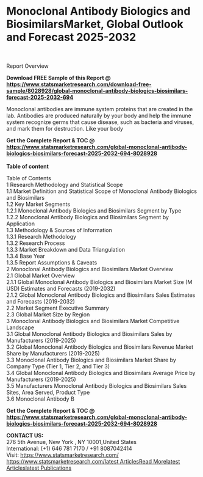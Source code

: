 <h1>Monoclonal Antibody Biologics and BiosimilarsMarket, Global Outlook and Forecast 2025-2032</h1><br/><p>Report Overview</p><p><strong>Download FREE Sample of this Report @ <a href="https://www.statsmarketresearch.com/download-free-sample/8028928/global-monoclonal-antibody-biologics-biosimilars-forecast-2025-2032-694">https://www.statsmarketresearch.com/download-free-sample/8028928/global-monoclonal-antibody-biologics-biosimilars-forecast-2025-2032-694</a></strong></p><p>Monoclonal antibodies are immune system proteins that are created in the lab. Antibodies are produced naturally by your body and help the immune system recognize germs that cause disease, such as bacteria and viruses, and mark them for destruction. Like your body</p><div><b>Get the Complete Report & TOC @ <a href="https://www.statsmarketresearch.com/global-monoclonal-antibody-biologics-biosimilars-forecast-2025-2032-694-8028928">https://www.statsmarketresearch.com/global-monoclonal-antibody-biologics-biosimilars-forecast-2025-2032-694-8028928</a></b></div><br><b>Table of content</b><p>Table of Contents<br />1 Research Methodology and Statistical Scope<br />1.1 Market Definition and Statistical Scope of Monoclonal Antibody Biologics and Biosimilars<br />1.2 Key Market Segments<br />1.2.1 Monoclonal Antibody Biologics and Biosimilars Segment by Type<br />1.2.2 Monoclonal Antibody Biologics and Biosimilars Segment by Application<br />1.3 Methodology & Sources of Information<br />1.3.1 Research Methodology<br />1.3.2 Research Process<br />1.3.3 Market Breakdown and Data Triangulation<br />1.3.4 Base Year<br />1.3.5 Report Assumptions & Caveats<br />2 Monoclonal Antibody Biologics and Biosimilars Market Overview<br />2.1 Global Market Overview<br />2.1.1 Global Monoclonal Antibody Biologics and Biosimilars Market Size (M USD) Estimates and Forecasts (2019-2032)<br />2.1.2 Global Monoclonal Antibody Biologics and Biosimilars Sales Estimates and Forecasts (2019-2032)<br />2.2 Market Segment Executive Summary<br />2.3 Global Market Size by Region<br />3 Monoclonal Antibody Biologics and Biosimilars Market Competitive Landscape<br />3.1 Global Monoclonal Antibody Biologics and Biosimilars Sales by Manufacturers (2019-2025)<br />3.2 Global Monoclonal Antibody Biologics and Biosimilars Revenue Market Share by Manufacturers (2019-2025)<br />3.3 Monoclonal Antibody Biologics and Biosimilars Market Share by Company Type (Tier 1, Tier 2, and Tier 3)<br />3.4 Global Monoclonal Antibody Biologics and Biosimilars Average Price by Manufacturers (2019-2025)<br />3.5 Manufacturers Monoclonal Antibody Biologics and Biosimilars Sales Sites, Area Served, Product Type<br />3.6 Monoclonal Antibody B<br><div><b>Get the Complete Report & TOC @ <a href="https://www.statsmarketresearch.com/global-monoclonal-antibody-biologics-biosimilars-forecast-2025-2032-694-8028928">https://www.statsmarketresearch.com/global-monoclonal-antibody-biologics-biosimilars-forecast-2025-2032-694-8028928</a></b></div></p> <b>CONTACT US:</b><br>276 5th Avenue, New York , NY 10001,United States<br>International: (+1) 646 781 7170 / +91 8087042414<br>Visit: <a href="https://www.statsmarketresearch.com/">https://www.statsmarketresearch.com/</a><br><a href="https://gyeongbokgung.com">https://www.statsmarketresearch.com/</a><a href="https://hallyeomaritime.com">latest Articles</a><a href="https://jingwansa.com">Read More</a><a href=https://nguoiviet.jp/">latest Articles</a><a href="https://www.intelmarketresearch.com/">latest Publications</a>
